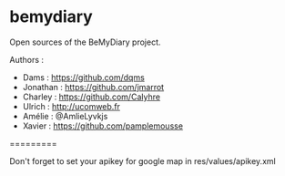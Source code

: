 bemydiary
=========

Open sources of the BeMyDiary project.

Authors :
   - Dams     : https://github.com/dqms
   - Jonathan : https://github.com/jmarrot
   - Charley  : https://github.com/Calyhre
   - Ulrich   : http://ucomweb.fr
   - Amélie   : @AmlieLyvkjs
   - Xavier   : https://github.com/pamplemousse

=========

Don't forget to set your apikey for google map in res/values/apikey.xml
